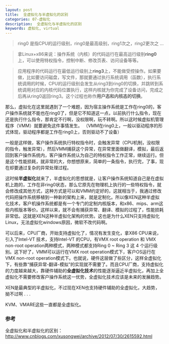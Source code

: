 ```yaml
---
layout: post
title:  全虚拟化与半虚拟化的区别
categories: 07-虚拟化
description:  全虚拟化与半虚拟化的区别
keywords: 虚拟化, virtual
---
```



> ring0 是指CPU的运行级别，ring0是最高级别，ring1次之，ring2更次之 ...

> 拿Linux+x86来说：操作系统（内核）的代码运行在最高运行级别**ring0**上，可以使用特权指令，控制中断、修改页表、访问设备等等。 

>应用程序的代码运行在最低运行级别上**ring3**上，不能做受控操作。如果要做，比如要访问磁盘，写文件，那就要通过执行系统调用（函数），执行系统调用的时候，CPU的运行级别会发生从ring3到ring0的切换，并跳转到系统调用对应的内核代码位置执行，这样内核就为你完成了设备访问，完成之后再从ring0返回ring3。这个过程也称作**用户态和内核态的切换**。


那么，虚拟化在这里就遇到了一个难题，因为宿主操作系统是工作在ring0的，客户操作系统就不能也在ring0了，但是它不知道这一点，以前执行什么指令，现在还是执行什么指令，那肯定不行啊，没权限啊，玩不转啊。所以这时候虚拟机管理程序（VMM）就要避免这件事情发生。 
（VMM在ring0上，一般以驱动程序的形式体现，驱动程序都是工作在ring0上，否则驱动不了设备） 

一般是这样做，客户操作系统执行特权指令时，会触发异常（CPU机制，没权限的指令，触发异常），然后VMM捕获这个异常，在异常里面做翻译，模拟，最后返回到客户操作系统内，客户操作系统认为自己的特权指令工作正常，继续运行。但是这个性能损耗，就非常的大，你想想原来，简单的一条指令，执行完，了事，现在却要通过复杂的异常处理过程。

这时候**半虚拟化**就来了，半虚拟化的思想就是，让客户操作系统知道自己是在虚拟机上跑的，工作在非ring0状态，那么它原先在物理机上执行的一些特权指令，就会修改成其他方式，这种方式是可以和VMM约定好的，这就相当于，我通过修改代码把操作系统移植到一种新的架构上来，就是定制化。所以像XEN这种半虚拟化技术，客户机操作系统都是有一个专门的定制内核版本，和x86、mips、arm这些内核版本等价。这样以来，就不会有捕获异常、翻译、模拟的过程了，性能损耗非常低。这就是XEN这种半虚拟化架构的优势。这也是为什么XEN只支持虚拟化Linux，无法虚拟化windows原因，微软不改代码啊。

可以后来，CPU厂商，开始支持虚拟化了，情况有发生变化，拿X86 CPU来说，引入了Intel-VT 技术，支持Intel-VT 的CPU，有VMX root operation 和 VMX non-root operation两种模式，两种模式都支持Ring 0 ~ Ring 3 这 4 个运行级别。这下好了，VMM可以运行在VMX root operation模式下，客户OS运行在VMX non-root operation模式下。也就说，硬件这层做了些区分，这样全虚拟化下，有些靠“捕获异常-翻译-模拟”的实现就不需要了。而且CPU厂商，支持虚拟化的力度越来越大，靠硬件辅助的**全虚拟化技术**的性能逐渐逼近半虚拟化，再加上全虚拟化不需要修改客户操作系统这一优势，全虚拟化技术应该是未来的发展趋势。

XEN是最典型的半虚拟化，不过现在XEN也支持硬件辅助的全虚拟化，大趋势，拗不过啊 . . .

KVM、VMARE这些一直都是全虚拟化。

	
	
### 参考

全虚拟化和半虚拟化的区别：<http://www.cnblogs.com/xusongwei/archive/2012/07/30/2615592.html>
